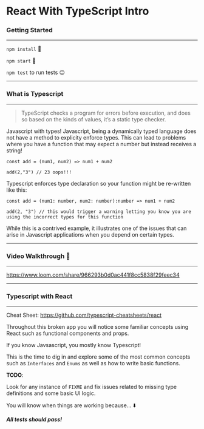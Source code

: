 # React With TypeScript Intro

### Getting Started

---

`npm install` 🏁

`npm start` 🚀

`npm test` to run tests 😉

---

### What is Typescript

---

> TypeScript checks a program for errors before execution, and does so based on the kinds of values, it’s a static type checker.

Javascript with types! Javascript, being a dynamically typed language does not have a method to explicity enforce types. This can lead to problems where you have a function that may expect a number but instead receives a string!

```
const add = (num1, num2) => num1 + num2

add(2,"3") // 23 oops!!!
```

Typescript enforces type declaration so your function might be re-written like this:

```
const add = (num1: number, num2: number):number => num1 + num2

add(2, "3") // this would trigger a warning letting you know you are using the incorrect types for this function
```

While this is a contrived example, it illustrates one of the issues that can arise in Javascript applications when you depend on certain types.

---

### Video Walkthrough 📼

---

https://www.loom.com/share/966293b0d0ac441f8cc5838f29feec34

---

### Typescript with React

---

Cheat Sheet: https://github.com/typescript-cheatsheets/react

Throughout this broken app you will notice some familiar concepts using React such as functional components and props.

If you know Javsascript, you mostly know Typescript!

This is the time to dig in and explore some of the most common concepts such as `Interfaces` and `Enums` as well as how to write basic functions.

**TODO**:

Look for any instance of `FIXME` and fix issues related to missing type definitions and some basic UI logic.

You will know when things are working because... ⬇️

**_All tests should pass!_**

